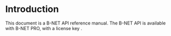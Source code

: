 # Introduction

This document is a B-NET API reference manual.
The B-NET API is available with B-NET PRO, with a license key .
